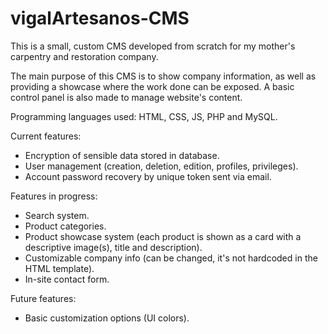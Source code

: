 # vigalArtesanos-CMS
This is a small, custom CMS developed from scratch for my mother's carpentry and restoration company.

The main purpose of this CMS is to show company information, as well as providing a showcase where the work done can be exposed. A basic control panel is also made to manage website's content.

Programming languages used: HTML, CSS, JS, PHP and MySQL.

Current features:
- Encryption of sensible data stored in database.
- User management (creation, deletion, edition, profiles, privileges).
- Account password recovery by unique token sent via email.

Features in progress:
- Search system.
- Product categories.
- Product showcase system (each product is shown as a card with a descriptive image(s), title and description).
- Customizable company info (can be changed, it's not hardcoded in the HTML template).
- In-site contact form.

Future features:
- Basic customization options (UI colors).

